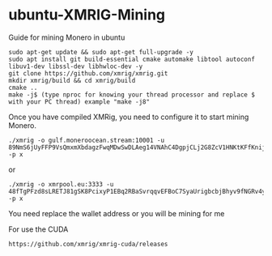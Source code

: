 # ubuntu-XMRIG-Mining

Guide for mining Monero in ubuntu


	sudo apt-get update && sudo apt-get full-upgrade -y
	sudo apt install git build-essential cmake automake libtool autoconf libuv1-dev libssl-dev libhwloc-dev -y
  	git clone https://github.com/xmrig/xmrig.git
  	mkdir xmrig/build && cd xmrig/build
  	cmake .. 
  	make -j$ (type nproc for knowing your thread processor and replace $ with your PC thread) example "make -j8"
 
 Once you have compiled XMRig, you need to configure it to start mining Monero.
 
	./xmrig -o gulf.moneroocean.stream:10001 -u 89NmS6jUyFFP9VsQmxmXbdagzFwqMDwSwDLAeg14VNAhC4DgpjCLj2G8ZcV1HNKtKFfKnijPBSMvweWmnrxf1x9jCH3BJb5 -p x
or

	./xmrig -o xmrpool.eu:3333 -u 48fTgPFzd8sLRETJ81gSK8PcixyP1EBq2RBaSvrqqvEFBoC7SyaUrigbcbjBhyv9fNGRv4yW6yGapdanipHEPFEQ3rXWvSs -p x

You need replace the wallet address or you will be mining for me

For use the CUDA

	https://github.com/xmrig/xmrig-cuda/releases
